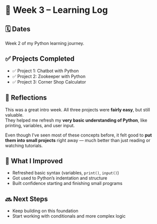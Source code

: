 # 📓 Week 3 – Learning Log

## 🗓️ Dates
Week 2 of my Python learning journey.

## ✅ Projects Completed
- ✅ Project 1: Chatbot with Python  
- ✅ Project 2: Zookeeper with Python  
- ✅ Project 3: Corner Shop Calculator

## 💭 Reflections

This was a great intro week. All three projects were **fairly easy**, but still valuable.  
They helped me refresh my **very basic understanding of Python**, like printing, variables, and user input.

Even though I’ve seen most of these concepts before, it felt good to **put them into small projects** right away — much better than just reading or watching tutorials.

## 🧠 What I Improved

- Refreshed basic syntax (variables, `print()`, `input()`)
- Got used to Python’s indentation and structure
- Built confidence starting and finishing small programs

## 🔜 Next Steps

- Keep building on this foundation  
- Start working with conditionals and more complex logic